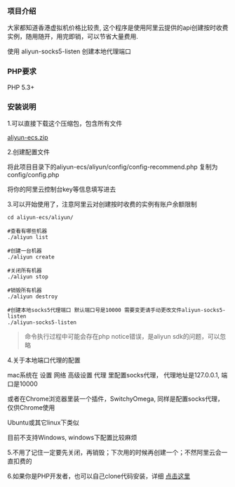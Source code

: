 ### 项目介绍

大家都知道香港虚拟机价格比较贵, 这个程序是使用阿里云提供的api创建按时收费实例，随用随开，用完即销，可以节省大量费用.

使用 aliyun-socks5-listen 创建本地代理端口

### PHP要求

PHP 5.3+

### 安装说明

1.可以直接下载这个压缩包，包含所有文件 

[aliyun-ecs.zip](http://openpublic.oss-cn-shanghai.aliyuncs.com/2018/aliyun-ecs.zip)

2.创建配置文件

将此项目目录下的aliyun-ecs/aliyun/config/config-recommend.php 复制为config/config.php

将你的阿里云控制台key等信息填写进去

3.可以开始使用了，注意阿里云对创建按时收费的实例有账户余额限制

```
cd aliyun-ecs/aliyun/

#查看有哪些机器
./aliyun list

#创建一台机器
./aliyun create

#关闭所有机器
./aliyun stop

#销毁所有机器
./aliyun destroy

#创建本地socks5代理端口 默认端口号是10000 需要变更请手动更改文件aliyun-socks5-listen
./aliyun-socks5-listen
```

> 命令执行过程中可能会存在php notice错误，是aliyun sdk的问题，可以忽略

4.关于本地端口代理的配置

mac系统在 设置 网络 高级设置 代理 里配置socks代理， 代理地址是127.0.0.1, 端口是10000

或者在Chrome浏览器里装一个插件，SwitchyOmega, 同样是配置socks代理，仅供Chrome使用

Ubuntu或其它linux下类似

目前不支持Windows, windows下配置比较麻烦

5.不用了记住一定要先关闭，再销毁；下次用的时候再创建一个；不然阿里云会一直扣费的


6.如果你是PHP开发者，也可以自己clone代码安装，详细 [点击这里](README_EXTRA.md)



